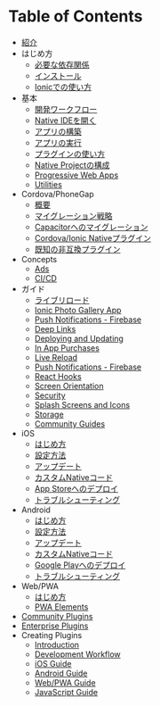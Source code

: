 # Table of Contents

* [紹介](index.md)
* はじめ方
  * [必要な依存関係](getting-started/dependencies.md)
  * [インストール](getting-started/index.md)
  * [Ionicでの使い方](getting-started/with-ionic.md)
* 基本
  * [開発ワークフロー](basics/workflow.md)
  * [Native IDEを開く](basics/opening-native-projects.md)
  * [アプリの構築](basics/building-your-app.md)
  * [アプリの実行](basics/running-your-app.md)
  * [プラグインの使い方](basics/using-plugins.md)
  * [Native Projectの構成](basics/configuring-your-app.md)
  * [Progressive Web Apps](basics/progressive-web-app.md)
  * [Utilities](basics/utilities.md)
* Cordova/PhoneGap
  * [概要](cordova/index.md)
  * [マイグレーション戦略](cordova/migration-strategy.md)
  * [Capacitorへのマイグレーション](cordova/migrating-from-cordova-to-capacitor.md)
  * [Cordova/Ionic Nativeプラグイン](cordova/using-cordova-plugins.md)
  * [既知の非互換プラグイン](cordova/known-incompatible-plugins.md)
* Concepts
  * [Ads](guides/ads.md)
  * [CI/CD](guides/ci-cd.md)
* ガイド
  * [ライブリロード](guides/live-reload.md)
  * [Ionic Photo Gallery App](guides/ionic-framework-app.md)
  * [Push Notifications - Firebase](guides/push-notifications-firebase.md)
  * [Deep Links](guides/deep-links.md)
  * [Deploying and Updating](guides/deploying.md)
  * [In App Purchases](guides/in-app-purchases.md)
  * [Live Reload](guides/live-reload.md)
  * [Push Notifications - Firebase](guides/push-notifications-firebase.md)
  * [React Hooks](guides/react-hooks.md)
  * [Screen Orientation](guides/screen-orientation.md)
  * [Security](guides/security.md)
  * [Splash Screens and Icons](guides/splash-screens-and-icons.md)
  * [Storage](guides/storage.md)
  * [Community Guides](guides/community.md)
* iOS
  * [はじめ方](ios/index.md)
  * [設定方法](ios/configuration.md)
  * [アップデート](ios/updating.md)
  * [カスタムNativeコード](ios/custom-code.md)
  * [App Storeへのデプロイ](ios/deploying-to-app-store.md)
  * [トラブルシューティング](ios/troubleshooting.md)
* Android
  * [はじめ方](android/index.md)
  * [設定方法](android/configuration.md)
  * [アップデート](android/updating.md)
  * [カスタムNativeコード](android/custom-code.md)
  * [Google Playへのデプロイ](android/deploying-to-google-play.md)
  * [トラブルシューティング](android/troubleshooting.md)
* Web/PWA
  * [はじめ方](web/index.md)
  * [PWA Elements](web/pwa-elements.md)
* [Community Plugins](community/index.md)
* [Enterprise Plugins](enterprise/index.md)
* Creating Plugins
  * [Introduction](plugins/index.md)
  * [Development Workflow](plugins/workflow.md)
  * [iOS Guide](plugins/ios.md)
  * [Android Guide](plugins/android.md)
  * [Web/PWA Guide](plugins/web.md)
  * [JavaScript Guide](plugins/js.md)
